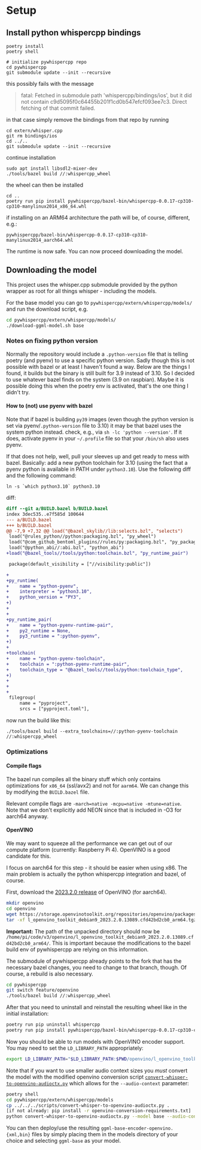 # Setup

## Install python whispercpp bindings

    poetry install
    poetry shell

    # initialize pywhispercpp repo
    cd pywhispercpp
    git submodule update --init --recursive

this possibly fails with the message

> fatal: Fetched in submodule path 'whispercpp/bindings/ios', but it did not contain c9d5095f0c64455b201f1cd0b547efcf093ee7c3. Direct fetching of that commit failed.

in that case simply remove the bindings from that repo by running

    cd extern/whisper.cpp
    git rm bindings/ios
    cd ../..
    git submodule update --init --recursive

continue installation

    sudo apt install libsdl2-mixer-dev
    ./tools/bazel build //:whispercpp_wheel

the wheel can then be installed

    cd ..
    poetry run pip install pywhispercpp/bazel-bin/whispercpp-0.0.17-cp310-cp310-manylinux2014_x86_64.whl

if installing on an ARM64 architecture the path will be, of course, different, e.g.:

    pywhispercpp/bazel-bin/whispercpp-0.0.17-cp310-cp310-manylinux2014_aarch64.whl

The runtime is now safe.
You can now proceed downloading the model.

## Downloading the model

This project uses the whisper.cpp submodule provided by the python wrapper
as root for all things whisper - including the models.

For the base model you can go to `pywhispercpp/extern/whispercpp/models/`
and run the download script, e.g.

```bash
cd pywhispercpp/extern/whispercpp/models/
./download-ggml-model.sh base
```


### Notes on fixing python version

Normally the repository would include a `.python-version` file that is
telling poetry (and pyenv) to use a specific python version. Sadly though
this is not possible with bazel or at least I haven't found a way.
Below are the things I found, it builds but the binary is still built for
3.9 instead of 3.10. So I decided to use whatever bazel finds on the system
(3.9 on raspbian). Maybe it is possible doing this when the poetry env
is activated, that's the one thing I didn't try.

#### How to (not) use pyenv with bazel

Note that if bazel is building `py39` images (even though the python version
is set via pyenv/`.python-version` file to 3.10) it may be that bazel uses
the system python instead. check, e.g., via `sh -lc 'python --version'`.
If it does, activate pyenv in your `~/.profile` file so that your `/bin/sh`
also uses pyenv.

If that does not help, well, pull your sleeves up and get ready to mess
with bazel. Basically: add a new python toolchain for 3.10 (using the fact
that a pyenv python is available in PATH under `python3.10`). Use the following
diff and the following command:

    ln -s `which python3.10` python3.10

diff:

```diff
diff --git a/BUILD.bazel b/BUILD.bazel
index 3dec535..e7f585d 100644
--- a/BUILD.bazel
+++ b/BUILD.bazel
@@ -7,9 +7,32 @@ load("@bazel_skylib//lib:selects.bzl", "selects")
 load("@rules_python//python:packaging.bzl", "py_wheel")
 load("@com_github_bentoml_plugins//rules/py:packaging.bzl", "py_package")
 load("@python_abi//:abi.bzl", "python_abi")
+load("@bazel_tools//tools/python:toolchain.bzl", "py_runtime_pair")

 package(default_visibility = ["//visibility:public"])

+
+py_runtime(
+    name = "python-pyenv",
+    interpreter = "python3.10",
+    python_version = "PY3",
+)
+
+
+py_runtime_pair(
+    name = "python-pyenv-runtime-pair",
+    py2_runtime = None,
+    py3_runtime = ":python-pyenv",
+)
+
+toolchain(
+    name = "python-pyenv-toolchain",
+    toolchain = ":python-pyenv-runtime-pair",
+    toolchain_type = "@bazel_tools//tools/python:toolchain_type",
+)
+
+
+
 filegroup(
     name = "pyproject",
     srcs = ["pyproject.toml"],
```

now run the build like this:

    ./tools/bazel build --extra_toolchains=//:python-pyenv-toolchain //:whispercpp_wheel

### Optimizations

#### Compile flags

The bazel run compiles all the binary stuff which only contains optimizations
for `x86_64` (ssl/avx2) and not for `aarm64`. We can change this by
modifying the `BUILD.bazel` file.

Relevant compile flags are `-march=native -mcpu=native -mtune=native`.
Note that we don't explicitly add NEON since that is included in -O3 for
aarch64 anyway.

#### OpenVINO

We may want to squeeze all the performance we can get out of our compute
platform (currently: Raspberry Pi 4). OpenVINO is a good candidate for this.

I focus on aarch64 for this step - it should be easier when using x86.
The main problem is actually the python whispercpp integration and bazel,
of course.

First, download the [2023.2.0 release](https://github.com/openvinotoolkit/openvino/releases/tag/2023.2.0)
of OpenVINO (for aarch64).

```bash
mkdir openvino
cd openvino
wget https://storage.openvinotoolkit.org/repositories/openvino/packages/2023.2/linux/l_openvino_toolkit_debian9_2023.2.0.13089.cfd42bd2cb0_arm64.tgz
tar -xf l_openvino_toolkit_debian9_2023.2.0.13089.cfd42bd2cb0_arm64.tgz
```

**Important:** The path of the unpacked directory should now be
`/home/pi/code/v3/openvino/l_openvino_toolkit_debian9_2023.2.0.13089.cfd42bd2cb0_arm64/`.
This is important because the modifications to the bazel build env of pywhispercpp
are relying on this information.

The submodule of pywhispercpp already points to the fork that has the
necessary bazel changes, you need to change to that branch, though.
Of course, a rebuild is also necessary.

```bash
cd pywhispercpp
git switch feature/openvino
./tools/bazel build //:whispercpp_wheel
```

After that you need to uninstall and reinstall the resulting wheel like
in the initial installation:

```bash
poetry run pip uninstall whispercpp
poetry run pip install pywhispercpp/bazel-bin/whispercpp-0.0.17-cp310-cp310-manylinux2014_aarch64.whl
```

Now you should be able to run models with OpenVINO encoder support.
You may need to set the `LD_LIBRARY_PATH` appropriately:

```bash
export LD_LIBRARY_PATH="$LD_LIBRARY_PATH:$PWD/openvino/l_openvino_toolkit_debian9_2023.2.0.13089.cfd42bd2cb0_arm64/runtime/lib/:$PWD/openvino/l_openvino_toolkit_debian9_2023.2.0.13089.cfd42bd2cb0_arm64/runtime/3rdparty/tbb/lib/"
```

Note that if you want to use smaller audio context sizes you *must* convert
the model with the modified openvino conversion script
[`convert-whisper-to-openvino-audioctx.py`](./scripts/convert-whisper-to-openvino-audioctx.py)
which allows for the `--audio-context` parameter:

```bash
poetry shell
cd pywhispercpp/extern/whispercpp/models
cp ../../../scripts/convert-whisper-to-openvino-audioctx.py .
[if not already: pip install -r openvino-conversion-requirements.txt]
python convert-whisper-to-openvino-audioctx.py --model base --audio-context 512
```

You can then deploy/use the resulting `ggml-base-encoder-openvino.{xml,bin}`
files by simply placing them in the models directory of your choice and
selecting `ggml-base` as your model.
